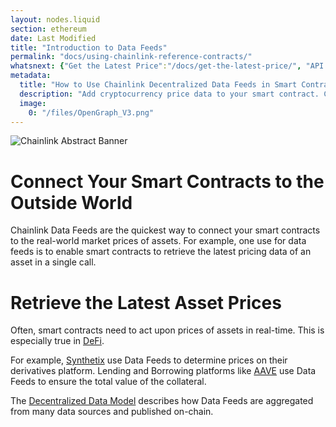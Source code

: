 ```yaml
---
layout: nodes.liquid
section: ethereum
date: Last Modified
title: "Introduction to Data Feeds"
permalink: "docs/using-chainlink-reference-contracts/"
whatsnext: {"Get the Latest Price":"/docs/get-the-latest-price/", "API Reference":"/docs/price-feeds-api-reference/", "Contract Addresses":"/docs/reference-contracts/"}
metadata:
  title: "How to Use Chainlink Decentralized Data Feeds in Smart Contracts"
  description: "Add cryptocurrency price data to your smart contract. Chainlink data feeds include BTC/USD, BTC/ETH, ETH/USD and more!"
  image:
    0: "/files/OpenGraph_V3.png"
---
```

![Chainlink Abstract Banner](/files/2306b8b-Decentralized_Oracles_V3.png)

# Connect Your Smart Contracts to the Outside World

Chainlink Data Feeds are the quickest way to connect your smart contracts to the real-world market prices of assets. For example, one use for data feeds is to enable smart contracts to retrieve the latest pricing data of an asset in a single call.

# Retrieve the Latest Asset Prices

Often, smart contracts need to act upon prices of assets in real-time. This is especially true in <a href="https://defi.chain.link/" target="_blank">DeFi</a>.

For example, <a href="https://www.synthetix.io/" target="_blank">Synthetix</a> use Data Feeds to determine prices on their derivatives platform. Lending and Borrowing platforms like <a href="https://aave.com/" target="_blank">AAVE</a> use Data Feeds to ensure the total value of the collateral.

The [Decentralized Data Model](../architecture-decentralized-model/) describes how Data Feeds are aggregated from many data sources and published on-chain.
